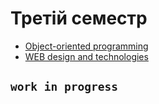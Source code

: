 # Третій семестр


 - [Object-oriented programming](https://github.com/mickzle/KPI_Chores/tree/main/3rd%20term/Object-oriented%20programming)   
 - [WEB design and technologies](https://github.com/mickzle/KPI_Chores/tree/main/3rd%20term/WEB%20design%20and%20technologies)

<!--
|Предмет|Використані інструменти|
|:------:|:------:|
|Object-oriented programming|![C#](https://img.shields.io/badge/c%23-%23239120.svg?style=for-the-badge&logo=c-sharp&logoColor=white)|
|WEB design and technologies|![HTML5](https://img.shields.io/badge/html5-%23E34F26.svg?style=for-the-badge&logo=html5&logoColor=white) ![CSS3](https://img.shields.io/badge/css3-%231572B6.svg?style=for-the-badge&logo=css3&logoColor=white)|
-->

## `work in progress`
